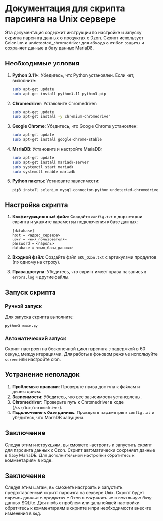 # Документация для скрипта парсинга на Unix сервере

Эта документация содержит инструкции по настройке и запуску скрипта парсинга данных о продуктах с Ozon. Скрипт использует Selenium и undetected_chromedriver для обхода антибот-защиты и сохраняет данные в базу данных MariaDB.

## Необходимые условия

1. **Python 3.11+**: Убедитесь, что Python установлен. Если нет, выполните:
    ```bash
    sudo apt-get update
    sudo apt-get install python3.11 python3-pip
    ```

2. **Chromedriver**: Установите Chromedriver:
    ```bash
    sudo apt-get update
    sudo apt-get install -y chromium-chromedriver
    ```

3. **Google Chrome**: Убедитесь, что Google Chrome установлен:
    ```bash
    sudo apt-get update
    sudo apt-get install google-chrome-stable
    ```

4. **MariaDB**: Установите и настройте MariaDB:
    ```bash
    sudo apt-get update
    sudo apt-get install mariadb-server
    sudo systemctl start mariadb
    sudo systemctl enable mariadb
    ```

5. **Python пакеты**: Установите зависимости:
    ```bash
    pip3 install selenium mysql-connector-python undetected-chromedriver
    ```

## Настройка скрипта

1. **Конфигурационный файл**: Создайте `config.txt` в директории скрипта и укажите параметры подключения к базе данных:
    ```
    [database]
    host = <адрес_сервера>
    user = <имя_пользователя>
    password = <пароль>
    database = <имя_базы_данных>
    ```

2. **Входной файл**: Создайте файл `SKU_Ozon.txt` с артикулами продуктов (по одному на строку).

3. **Права доступа**: Убедитесь, что скрипт имеет права на запись в `errors.log` и другие файлы.

## Запуск скрипта

### Ручной запуск

Для запуска скрипта выполните:
```bash
python3 main.py
```

### Автоматический запуск

Скрипт настроен на бесконечный цикл парсинга с задержкой в 60 секунд между итерациями. Для работы в фоновом режиме используйте `screen` или настройте cron.

## Устранение неполадок

1. **Проблемы с правами**: Проверьте права доступа к файлам и директориям.
2. **Зависимости**: Убедитесь, что все зависимости установлены.
3. **Chromedriver**: Проверьте путь к Chromedriver в коде (`/usr/bin/chromedriver`).
4. **Подключение к базе данных**: Проверьте параметры в `config.txt` и убедитесь, что MariaDB запущена.

## Заключение

Следуя этим инструкциям, вы сможете настроить и запустить скрипт для парсинга данных с Ozon. Скрипт автоматически сохраняет данные в базу MariaDB. Для дополнительной настройки обратитесь к комментариям в коде.


## Заключение

Следуя этим шагам, вы сможете настроить и запустить предоставленный скрипт парсинга на сервере Unix. Скрипт будет парсить данные о продуктах с Ozon и сохранять их в локальную базу данных SQLite. Для любых проблем или дальнейшей настройки обратитесь к комментариям в скрипте и при необходимости внесите изменения в код.
